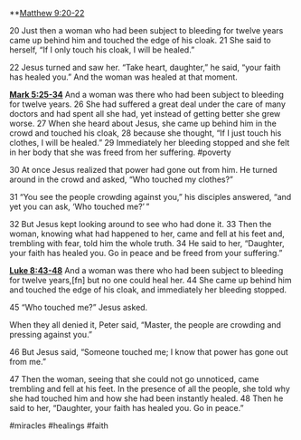 **[Matthew 9:20-22](https://www.blueletterbible.org/niv/mat/9/20-22/p1/s_938018)  

20 Just then a woman who had been subject to bleeding for twelve years came up behind him and touched the edge of his cloak. 21 She said to herself, “If I only touch his cloak, I will be healed.”

22 Jesus turned and saw her. “Take heart, daughter,” he said, “your faith has healed you.” And the woman was healed at that moment.

**[Mark 5:25-34](https://www.blueletterbible.org/niv/mar/5/25/p1/s_962025)**
And a woman was there who had been subject to bleeding for twelve years. 26 She had suffered a great deal under the care of many doctors and had spent all she had, yet instead of getting better she grew worse. 27 When she heard about Jesus, she came up behind him in the crowd and touched his cloak, 28 because she thought, “If I just touch his clothes, I will be healed.” 29 Immediately her bleeding stopped and she felt in her body that she was freed from her suffering. #poverty 

30 At once Jesus realized that power had gone out from him. He turned around in the crowd and asked, “Who touched my clothes?”

31 “You see the people crowding against you,” his disciples answered, “and yet you can ask, ‘Who touched me?’ ”

32 But Jesus kept looking around to see who had done it. 33 Then the woman, knowing what had happened to her, came and fell at his feet and, trembling with fear, told him the whole truth. 34 He said to her, “Daughter, your faith has healed you. Go in peace and be freed from your suffering.”

**[Luke 8:43-48](https://www.blueletterbible.org/niv/luk/8/43-48/p1/s_981040)**
And a woman was there who had been subject to bleeding for twelve years,[fn] but no one could heal her. 44 She came up behind him and touched the edge of his cloak, and immediately her bleeding stopped.

45 “Who touched me?” Jesus asked.

When they all denied it, Peter said, “Master, the people are crowding and pressing against you.”

46 But Jesus said, “Someone touched me; I know that power has gone out from me.”

47 Then the woman, seeing that she could not go unnoticed, came trembling and fell at his feet. In the presence of all the people, she told why she had touched him and how she had been instantly healed. 48 Then he said to her, “Daughter, your faith has healed you. Go in peace.”

#miracles #healings #faith
